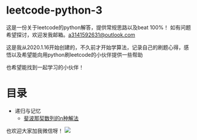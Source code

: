 # leetcode-python-3
这是一份关于leetcode的python解答，提供常规思路以及beat 100%！
如有问题希望探讨，欢迎发我邮箱。a3141592631@outlook.com

这是我从2020.1.16开始创建的，不久前才开始学算法，记录自己的刷题心得，感悟以及希望能向用python刷leetcode的小伙伴提供一些帮助

也希望能找到一起学习的小伙伴！



# 目录

* 递归与记忆
  * [斐波那契数列的n种解法](fibo.md)

















































也欢迎大家加我微信呀！
![](https://github.com/sherlcok314159/leetcode-python-3/blob/main/Images/vx.jpg)
